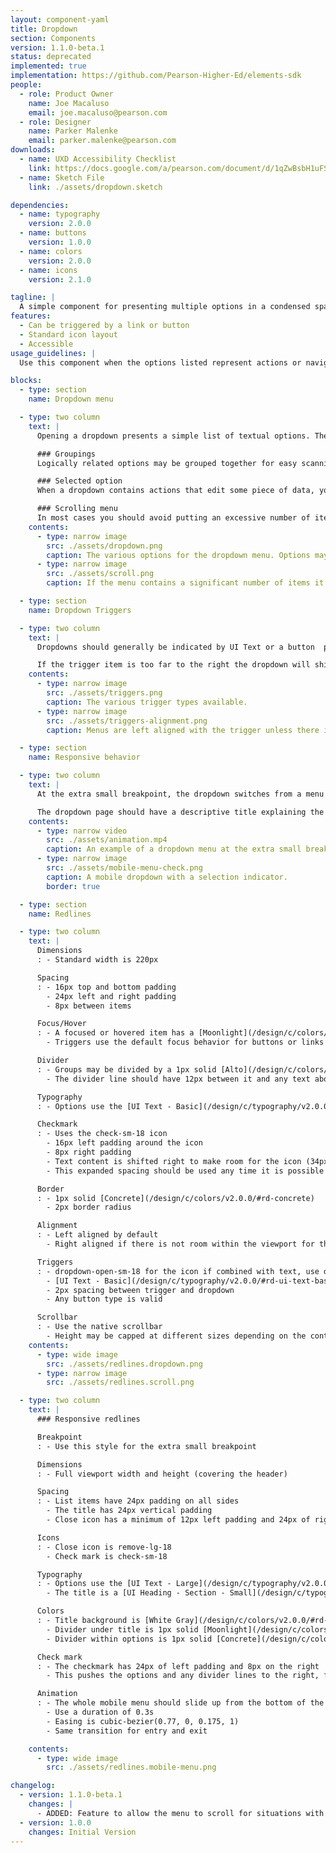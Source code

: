 ```yaml
---
layout: component-yaml
title: Dropdown
section: Components
version: 1.1.0-beta.1
status: deprecated
implemented: true
implementation: https://github.com/Pearson-Higher-Ed/elements-sdk
people:
  - role: Product Owner
    name: Joe Macaluso
    email: joe.macaluso@pearson.com
  - role: Designer
    name: Parker Malenke
    email: parker.malenke@pearson.com
downloads:
  - name: UXD Accessibility Checklist
    link: https://docs.google.com/a/pearson.com/document/d/1qZwBsbH1uFSwAJVoJZhRE2R_5aneK462ii3lPcp4tcY/edit?usp=sharing
  - name: Sketch File
    link: ./assets/dropdown.sketch

dependencies:
  - name: typography
    version: 2.0.0
  - name: buttons
    version: 1.0.0
  - name: colors
    version: 2.0.0
  - name: icons
    version: 2.1.0

tagline: |
  A simple component for presenting multiple options in a condensed space.
features:
  - Can be triggered by a link or button
  - Standard icon layout
  - Accessible
usage_guidelines: |
  Use this component when the options listed represent actions or navigation destinations. Prefer the standard [select inputs](/design/c/inputs/#select) for all other use cases.

blocks:
  - type: section
    name: Dropdown menu

  - type: two column
    text: |
      Opening a dropdown presents a simple list of textual options. These may be divided into logically related groups, and a single option may be indicated as selected with a checkmark.

      ### Groupings
      Logically related options may be grouped together for easy scanning.

      ### Selected option
      When a dropdown contains actions that edit some piece of data, you may use a checkmark to indicate the current state of the value being edited.

      ### Scrolling menu
      In most cases you should avoid putting an excessive number of items in the dropdown menu. Occasionally the use case will require it (for example, a list of times in a time picker). If necessary, the length of the menu may be capped and a scroll bar will then allow access to all items.
    contents:
      - type: narrow image
        src: ./assets/dropdown.png
        caption: The various options for the dropdown menu. Options may be grouped, and checkmarks may be used when editing data.
      - type: narrow image
        src: ./assets/scroll.png
        caption: If the menu contains a significant number of items it may cap the height and use a scroll bar.

  - type: section
    name: Dropdown Triggers

  - type: two column
    text: |
      Dropdowns should generally be indicated by UI Text or a button  paired with an icon. Just the icon may be used if situated within an appropriate context like a course card or over a color picker.

      If the trigger item is too far to the right the dropdown will shift to be right aligned.
    contents:
      - type: narrow image
        src: ./assets/triggers.png
        caption: The various trigger types available.
      - type: narrow image
        src: ./assets/triggers-alignment.png
        caption: Menus are left aligned with the trigger unless there isn't enough space.

  - type: section
    name: Responsive behavior

  - type: two column
    text: |
      At the extra small breakpoint, the dropdown switches from a menu that drops down to a modal that slides up with a list of options. For UI Text and button triggers the dropdown icon also becomes optional.

      The dropdown page should have a descriptive title explaining the context for the options presented, although it is optional.
    contents:
      - type: narrow video
        src: ./assets/animation.mp4
        caption: An example of a dropdown menu at the extra small breakpoint.
      - type: narrow image
        src: ./assets/mobile-menu-check.png
        caption: A mobile dropdown with a selection indicator.
        border: true

  - type: section
    name: Redlines

  - type: two column
    text: |
      Dimensions
      : - Standard width is 220px

      Spacing
      : - 16px top and bottom padding
        - 24px left and right padding
        - 8px between items

      Focus/Hover
      : - A focused or hovered item has a [Moonlight](/design/c/colors/v2.0.0/#rd-moonlight) background that extends 4px above and below the text
        - Triggers use the default focus behavior for buttons or links

      Divider
      : - Groups may be divided by a 1px solid [Alto](/design/c/colors/v2.0.0/#rd-alto) line
        - The divider line should have 12px between it and any text above/below it

      Typography
      : - Options use the [UI Text - Basic](/design/c/typography/v2.0.0/#rd-ui-text-basic) style

      Checkmark
      : - Uses the check-sm-18 icon
        - 16px left padding around the icon
        - 8px right padding
        - Text content is shifted right to make room for the icon (34px left padding)
        - This expanded spacing should be used any time it is possible for an option to be checked, i.e. don't start with the narrower space and then shift text over to make room for a check mark

      Border
      : - 1px solid [Concrete](/design/c/colors/v2.0.0/#rd-concrete)
        - 2px border radius

      Alignment
      : - Left aligned by default
        - Right aligned if there is not room within the viewport for the dropdown

      Triggers
      : - dropdown-open-sm-18 for the icon if combined with text, use dropdown-open-sm-24 if standalone
        - [UI Text - Basic](/design/c/typography/v2.0.0/#rd-ui-text-basic), for any text used
        - 2px spacing between trigger and dropdown
        - Any button type is valid

      Scrollbar
      : - Use the native scrollbar
        - Height may be capped at different sizes depending on the content, prefer a height of 300px though
    contents:
      - type: wide image
        src: ./assets/redlines.dropdown.png
      - type: narrow image
        src: ./assets/redlines.scroll.png

  - type: two column
    text: |
      ### Responsive redlines

      Breakpoint
      : - Use this style for the extra small breakpoint

      Dimensions
      : - Full viewport width and height (covering the header)

      Spacing
      : - List items have 24px padding on all sides
        - The title has 24px vertical padding
        - Close icon has a minimum of 12px left padding and 24px of right padding

      Icons
      : - Close icon is remove-lg-18
        - Check mark is check-sm-18

      Typography
      : - Options use the [UI Text - Large](/design/c/typography/v2.0.0/#rd-ui-text-large) style
        - The title is a [UI Heading - Section - Small](/design/c/typography/v2.0.0/#rd-ui-headings-section-basic)

      Colors
      : - Title background is [White Gray](/design/c/colors/v2.0.0/#rd-white-gray)
        - Divider under title is 1px solid [Moonlight](/design/c/colors/v2.0.0/#rd-moonlight)
        - Divider within options is 1px solid [Concrete](/design/c/colors/v2.0.0/#rd-concrete)

      Check mark
      : - The checkmark has 24px of left padding and 8px on the right
        - This pushes the options and any divider lines to the right, for a total right padding of 42px

      Animation
      : - The whole mobile menu should slide up from the bottom of the screen
        - Use a duration of 0.3s
        - Easing is cubic-bezier(0.77, 0, 0.175, 1)
        - Same transition for entry and exit

    contents:
      - type: wide image
        src: ./assets/redlines.mobile-menu.png

changelog:
  - version: 1.1.0-beta.1
    changes: |
      - ADDED: Feature to allow the menu to scroll for situations with many options
  - version: 1.0.0
    changes: Initial Version
---
```

